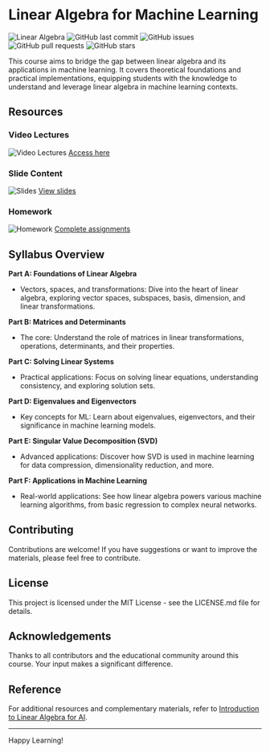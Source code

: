 # Linear Algebra for Machine Learning

![Linear Algebra](https://img.shields.io/badge/Linear%20Algebra-ML-blue.svg)
![GitHub last commit](https://img.shields.io/github/last-commit/MJAHMADEE/MachineLearning2024W)
![GitHub issues](https://img.shields.io/github/issues/MJAHMADEE/MachineLearning2024W)
![GitHub pull requests](https://img.shields.io/github/issues-pr/MJAHMADEE/MachineLearning2024W)
![GitHub stars](https://img.shields.io/github/stars/MJAHMADEE/MachineLearning2024W?style=social)

This course aims to bridge the gap between linear algebra and its applications in machine learning. It covers theoretical foundations and practical implementations, equipping students with the knowledge to understand and leverage linear algebra in machine learning contexts.

## Resources

### Video Lectures
![Video Lectures](https://img.shields.io/badge/Videos-Accessible-green.svg) [Access here](https://drive.google.com/drive/folders/18HSS44jmx1ejxWK2LOuJvjwbZCqSXyKO?usp=sharing)

### Slide Content
![Slides](https://img.shields.io/badge/Slides-Download-blue.svg) [View slides](https://drive.google.com/drive/folders/1ukYXr8nyigaa8F32br4LnTBeY47zF16q?usp=sharing)

### Homework
![Homework](https://img.shields.io/badge/Homework-Complete-red.svg) [Complete assignments](https://drive.google.com/drive/folders/1BekirJjXgBqGyhHF1tDj4sxfaO6POkZq?usp=sharing)


## Syllabus Overview

**Part A: Foundations of Linear Algebra**
- Vectors, spaces, and transformations: Dive into the heart of linear algebra, exploring vector spaces, subspaces, basis, dimension, and linear transformations.

**Part B: Matrices and Determinants**
- The core: Understand the role of matrices in linear transformations, operations, determinants, and their properties.

**Part C: Solving Linear Systems**
- Practical applications: Focus on solving linear equations, understanding consistency, and exploring solution sets.

**Part D: Eigenvalues and Eigenvectors**
- Key concepts for ML: Learn about eigenvalues, eigenvectors, and their significance in machine learning models.

**Part E: Singular Value Decomposition (SVD)**
- Advanced applications: Discover how SVD is used in machine learning for data compression, dimensionality reduction, and more.

**Part F: Applications in Machine Learning**
- Real-world applications: See how linear algebra powers various machine learning algorithms, from basic regression to complex neural networks.


## Contributing
Contributions are welcome! If you have suggestions or want to improve the materials, please feel free to contribute.

## License
This project is licensed under the MIT License - see the LICENSE.md file for details.

## Acknowledgements
Thanks to all contributors and the educational community around this course. Your input makes a significant difference.

## Reference
For additional resources and complementary materials, refer to [Introduction to Linear Algebra for AI](https://github.com/shining0611armor/Introduction_of_linear_algebra_for_AI).

---

Happy Learning!
